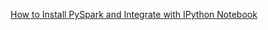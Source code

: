 


[How to Install PySpark and Integrate with IPython Notebook](https://www.dataquest.io/blog/installing-pyspark/)

